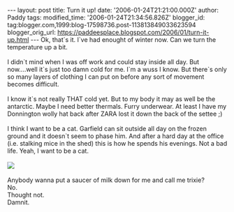\-\-- layout: post title: Turn it up! date: \'2006-01-24T21:21:00.000Z\'
author: Paddy tags: modified\_time: \'2006-01-24T21:34:56.826Z\'
blogger\_id: tag:blogger.com,1999:blog-17598736.post-113813849033623594
blogger\_orig\_url:
https://paddeesplace.blogspot.com/2006/01/turn-it-up.html \-\-- Ok,
that\`s it. I\`ve had enought of winter now. Can we turn the temperature
up a bit.\
\
I didn\`t mind when I was off work and could stay inside all day. But
now\....well it\`s just too damn cold for me. I\`m a wuss I know. But
there\`s only so many layers of clothing I can put on before any sort of
movement becomes difficult.\
\
I know it\`s not really THAT cold yet. But to my body it may as well be
the antarctic. Maybe I need better thermals. Furry underwear. At least I
have my Donnington wolly hat back after ZARA lost it down the back of
the settee ;)\
\
I think I want to be a cat. Garfield can sit outside all day on the
frozen ground and it doesn\`t seem to phase him. And after a hard day at
the office (i.e. stalking mice in the shed) this is how he spends his
evenings. Not a bad life. Yeah, I want to be a cat.\
\
[![](https://photos1.blogger.com/blogger/7081/1699/320/2006_0113Image0024.jpg)](https://photos1.blogger.com/blogger/7081/1699/1600/2006_0113Image0024.jpg)\
\
Anybody wanna put a saucer of milk down for me and call me trixie?\
No.\
Thought not.\
Damnit.

